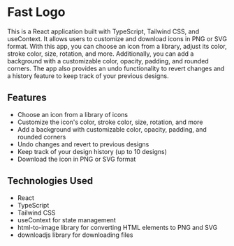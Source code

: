 # Fast Logo

This is a React application built with TypeScript, Tailwind CSS, and useContext. It allows users to customize and download icons in PNG or SVG format. With this app, you can choose an icon from a library, adjust its color, stroke color, size, rotation, and more. Additionally, you can add a background with a customizable color, opacity, padding, and rounded corners. The app also provides an undo functionality to revert changes and a history feature to keep track of your previous designs.

## Features

- Choose an icon from a library of icons
- Customize the icon's color, stroke color, size, rotation, and more
- Add a background with customizable color, opacity, padding, and rounded corners
- Undo changes and revert to previous designs
- Keep track of your design history (up to 10 designs)
- Download the icon in PNG or SVG format

## Technologies Used

- React
- TypeScript
- Tailwind CSS
- useContext for state management
- html-to-image library for converting HTML elements to PNG and SVG
- downloadjs library for downloading files
